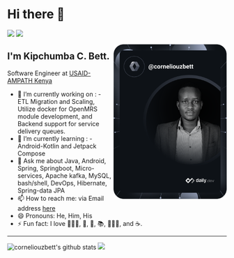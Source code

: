 # Hi there 👋

[![](https://img.shields.io/badge/LinkedIn-0077B5?style=for-the-badge&logo=linkedin&logoColor=white)](https://www.linkedin.com/in/kipchumba-c-bett-bb2906114/)
[![](https://img.shields.io/badge/Twitter-1DA1F2?style=for-the-badge&logo=twitter&logoColor=white)](https://twitter.com/corneliouzB)

<div align="left">
  <a href="https://api.daily.dev/get?r=corneliouzbett" target="_blank">
    <img
      width="260"
      align="right"
      src="https://github.com/corneliouzbett/corneliouzbett/blob/main/devcard.svg"
    />
  </a>
</div>

## I'm Kipchumba C. Bett.
Software Engineer at [USAID-AMPATH Kenya](https://www.ampathkenya.org)

- 🔭 I’m currently working on : - ETL Migration and Scaling, Utilize docker for OpenMRS module development, and Backend support for service delivery queues.
- 🌱 I’m currently learning : - Android-Kotlin and Jetpack Compose
- 💬 Ask me about Java, Android, Spring, Springboot, Micro-services, Apache kafka, MySQL, bash/shell, DevOps, Hibernate, Spring-data JPA
- 📫 How to reach me: via Email address [here](kipchubett@gmail.com)
- 😄 Pronouns: He, Him, His
- ⚡ Fun fact: I love 🏊🏼‍♂️, 🎵, 🎸, 📚, 🚣🏽‍♂️, and ☕️.

----

![corneliouzbett's github stats](https://github-readme-stats.vercel.app/api?username=corneliouzbett&theme=vue&show_icons=true&include_all_commits=true&count_private=true)
<img width="" height="" src="https://github-readme-streak-stats.herokuapp.com/?user=corneliouzbett">
